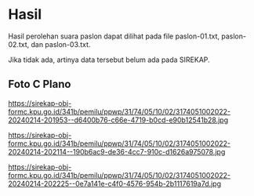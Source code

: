 # Hasil

Hasil perolehan suara paslon dapat dilihat pada file paslon-01.txt, paslon-02.txt, dan paslon-03.txt.

Jika tidak ada, artinya data tersebut belum ada pada SIREKAP.

## Foto C Plano

https://sirekap-obj-formc.kpu.go.id/341b/pemilu/ppwp/31/74/05/10/02/3174051002022-20240214-201953--d6400b76-c66e-4719-b0cd-e90b12541b28.jpg

https://sirekap-obj-formc.kpu.go.id/341b/pemilu/ppwp/31/74/05/10/02/3174051002022-20240214-202114--190b6ac9-de36-4cc7-910c-d1626a975078.jpg

https://sirekap-obj-formc.kpu.go.id/341b/pemilu/ppwp/31/74/05/10/02/3174051002022-20240214-202225--0e7a141e-c4f0-4576-954b-2b1117619a7d.jpg
